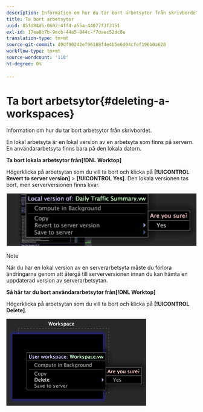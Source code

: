 ```yaml
---
description: Information om hur du tar bort arbetsytor från skrivbordet.
title: Ta bort arbetsytor
uuid: 85fd84d6-0602-4ff4-a55a-44077f3f3151
exl-id: 17ea8b7b-9ecb-44a5-844c-f7daec52dc8e
translation-type: tm+mt
source-git-commit: d9df90242ef96188f4e4b5e6d04cfef196b0a628
workflow-type: tm+mt
source-wordcount: '118'
ht-degree: 0%

---
```


# Ta bort arbetsytor{#deleting-a-workspaces}

Information om hur du tar bort arbetsytor från skrivbordet.

En lokal arbetsyta är en lokal version av en arbetsyta som finns på servern. En användararbetsyta finns bara på den lokala datorn.

**Ta bort lokala arbetsytor från[!DNL Worktop]**

Högerklicka på arbetsytan som du vill ta bort och klicka på **[!UICONTROL Revert to server version]** > **[!UICONTROL Yes]**. Den lokala versionen tas bort, men serverversionen finns kvar.

![](assets/client-del.png)

>[!NOTE]
>
>När du har en lokal version av en serverarbetsyta måste du förlora ändringarna genom att återgå till serverversionen innan du kan hämta en uppdaterad version av serverarbetsytan.

**Så här tar du bort användararbetsytor från[!DNL Worktop]**

Högerklicka på arbetsytan som du vill ta bort och klicka på **[!UICONTROL Delete]**.

![](assets/mnu_workspaceManager_Deletewksp.png)
